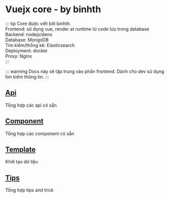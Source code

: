 # Vuejx core - by binhth
::: tip
  Core được viết bởi binhth.  
  Frontend: sử dụng vue, render at runtime từ code lưu trong database  
  Backend: nodejs/deno  
  Database: MongoDB  
  Tìm kiếm/thống kê: Elasticsearch  
  Deployment: docker  
  Proxy: Nginx  
:::

::: warning
Docs này sẽ tập trung vào phần frontend. Dành cho dev sử dụng tìm kiếm thông tin.
:::
## [Api](api/)
Tổng hợp các api có sẵn

## [Component](component)
Tổng hợp các component có sẵn

## [Template](template/)
Khởi tạo dữ liệu

## [Tips](tips)
Tổng hợp tips and trick